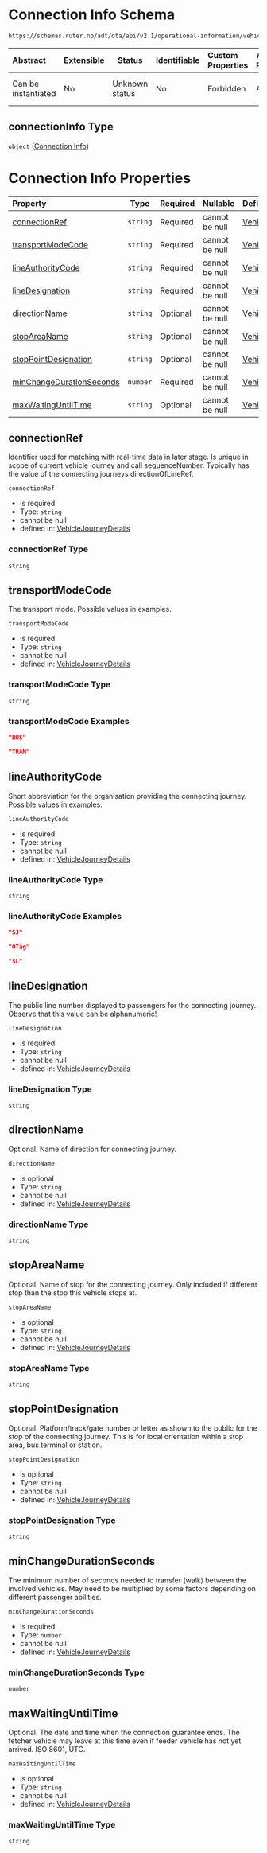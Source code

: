 # Connection Info Schema

```txt
https://schemas.ruter.no/adt/ota/api/v2.1/operational-information/vehicle-journey-details.json#/definitions/connectionInfo
```




| Abstract            | Extensible | Status         | Identifiable | Custom Properties | Additional Properties | Access Restrictions | Defined In                                                                                                                 |
| :------------------ | ---------- | -------------- | ------------ | :---------------- | --------------------- | ------------------- | -------------------------------------------------------------------------------------------------------------------------- |
| Can be instantiated | No         | Unknown status | No           | Forbidden         | Allowed               | none                | [vehicle-journey-details.json\*](../../schema/operational-information/vehicle-journey-details.json "open original schema") |

## connectionInfo Type

`object` ([Connection Info](vehicle-journey-details-definitions-connection-info.md))

# Connection Info Properties

| Property                                              | Type     | Required | Nullable       | Defined by                                                                                                                                                                                                                                                                                |
| :---------------------------------------------------- | -------- | -------- | -------------- | :---------------------------------------------------------------------------------------------------------------------------------------------------------------------------------------------------------------------------------------------------------------------------------------- |
| [connectionRef](#connectionref)                       | `string` | Required | cannot be null | [VehicleJourneyDetails](vehicle-journey-details-definitions-connection-info-properties-connectionref.md "https&#x3A;//schemas.ruter.no/adt/ota/api/v2.1/operational-information/vehicle-journey-details.json#/definitions/connectionInfo/properties/connectionRef")                       |
| [transportModeCode](#transportmodecode)               | `string` | Required | cannot be null | [VehicleJourneyDetails](vehicle-journey-details-definitions-connection-info-properties-transportmodecode.md "https&#x3A;//schemas.ruter.no/adt/ota/api/v2.1/operational-information/vehicle-journey-details.json#/definitions/connectionInfo/properties/transportModeCode")               |
| [lineAuthorityCode](#lineauthoritycode)               | `string` | Required | cannot be null | [VehicleJourneyDetails](vehicle-journey-details-definitions-connection-info-properties-lineauthoritycode.md "https&#x3A;//schemas.ruter.no/adt/ota/api/v2.1/operational-information/vehicle-journey-details.json#/definitions/connectionInfo/properties/lineAuthorityCode")               |
| [lineDesignation](#linedesignation)                   | `string` | Required | cannot be null | [VehicleJourneyDetails](vehicle-journey-details-definitions-connection-info-properties-linedesignation.md "https&#x3A;//schemas.ruter.no/adt/ota/api/v2.1/operational-information/vehicle-journey-details.json#/definitions/connectionInfo/properties/lineDesignation")                   |
| [directionName](#directionname)                       | `string` | Optional | cannot be null | [VehicleJourneyDetails](vehicle-journey-details-definitions-connection-info-properties-directionname.md "https&#x3A;//schemas.ruter.no/adt/ota/api/v2.1/operational-information/vehicle-journey-details.json#/definitions/connectionInfo/properties/directionName")                       |
| [stopAreaName](#stopareaname)                         | `string` | Optional | cannot be null | [VehicleJourneyDetails](vehicle-journey-details-definitions-connection-info-properties-stopareaname.md "https&#x3A;//schemas.ruter.no/adt/ota/api/v2.1/operational-information/vehicle-journey-details.json#/definitions/connectionInfo/properties/stopAreaName")                         |
| [stopPointDesignation](#stoppointdesignation)         | `string` | Optional | cannot be null | [VehicleJourneyDetails](vehicle-journey-details-definitions-connection-info-properties-stoppointdesignation.md "https&#x3A;//schemas.ruter.no/adt/ota/api/v2.1/operational-information/vehicle-journey-details.json#/definitions/connectionInfo/properties/stopPointDesignation")         |
| [minChangeDurationSeconds](#minchangedurationseconds) | `number` | Required | cannot be null | [VehicleJourneyDetails](vehicle-journey-details-definitions-connection-info-properties-minchangedurationseconds.md "https&#x3A;//schemas.ruter.no/adt/ota/api/v2.1/operational-information/vehicle-journey-details.json#/definitions/connectionInfo/properties/minChangeDurationSeconds") |
| [maxWaitingUntilTime](#maxwaitinguntiltime)           | `string` | Optional | cannot be null | [VehicleJourneyDetails](vehicle-journey-details-definitions-connection-info-properties-maxwaitinguntiltime.md "https&#x3A;//schemas.ruter.no/adt/ota/api/v2.1/operational-information/vehicle-journey-details.json#/definitions/connectionInfo/properties/maxWaitingUntilTime")           |

## connectionRef

Identifier used for matching with real-time data in later stage. Is unique in scope of current vehicle journey and call sequenceNumber. Typically has the value of the connecting journeys directionOfLineRef.


`connectionRef`

-   is required
-   Type: `string`
-   cannot be null
-   defined in: [VehicleJourneyDetails](vehicle-journey-details-definitions-connection-info-properties-connectionref.md "https&#x3A;//schemas.ruter.no/adt/ota/api/v2.1/operational-information/vehicle-journey-details.json#/definitions/connectionInfo/properties/connectionRef")

### connectionRef Type

`string`

## transportModeCode

The transport mode. Possible values in examples.


`transportModeCode`

-   is required
-   Type: `string`
-   cannot be null
-   defined in: [VehicleJourneyDetails](vehicle-journey-details-definitions-connection-info-properties-transportmodecode.md "https&#x3A;//schemas.ruter.no/adt/ota/api/v2.1/operational-information/vehicle-journey-details.json#/definitions/connectionInfo/properties/transportModeCode")

### transportModeCode Type

`string`

### transportModeCode Examples

```json
"BUS"
```

```json
"TRAM"
```

## lineAuthorityCode

Short abbreviation for the organisation providing the connecting journey. Possible values in examples.


`lineAuthorityCode`

-   is required
-   Type: `string`
-   cannot be null
-   defined in: [VehicleJourneyDetails](vehicle-journey-details-definitions-connection-info-properties-lineauthoritycode.md "https&#x3A;//schemas.ruter.no/adt/ota/api/v2.1/operational-information/vehicle-journey-details.json#/definitions/connectionInfo/properties/lineAuthorityCode")

### lineAuthorityCode Type

`string`

### lineAuthorityCode Examples

```json
"SJ"
```

```json
"ÖTåg"
```

```json
"SL"
```

## lineDesignation

The public line number displayed to passengers for the connecting journey. Observe that this value can be alphanumeric!


`lineDesignation`

-   is required
-   Type: `string`
-   cannot be null
-   defined in: [VehicleJourneyDetails](vehicle-journey-details-definitions-connection-info-properties-linedesignation.md "https&#x3A;//schemas.ruter.no/adt/ota/api/v2.1/operational-information/vehicle-journey-details.json#/definitions/connectionInfo/properties/lineDesignation")

### lineDesignation Type

`string`

## directionName

Optional. Name of direction for connecting journey.


`directionName`

-   is optional
-   Type: `string`
-   cannot be null
-   defined in: [VehicleJourneyDetails](vehicle-journey-details-definitions-connection-info-properties-directionname.md "https&#x3A;//schemas.ruter.no/adt/ota/api/v2.1/operational-information/vehicle-journey-details.json#/definitions/connectionInfo/properties/directionName")

### directionName Type

`string`

## stopAreaName

Optional. Name of stop for the connecting journey. Only included if different stop than the stop this vehicle stops at.


`stopAreaName`

-   is optional
-   Type: `string`
-   cannot be null
-   defined in: [VehicleJourneyDetails](vehicle-journey-details-definitions-connection-info-properties-stopareaname.md "https&#x3A;//schemas.ruter.no/adt/ota/api/v2.1/operational-information/vehicle-journey-details.json#/definitions/connectionInfo/properties/stopAreaName")

### stopAreaName Type

`string`

## stopPointDesignation

Optional. Platform/track/gate number or letter as shown to the public for the stop of the connecting journey. This is for local orientation within a stop area, bus terminal or station.


`stopPointDesignation`

-   is optional
-   Type: `string`
-   cannot be null
-   defined in: [VehicleJourneyDetails](vehicle-journey-details-definitions-connection-info-properties-stoppointdesignation.md "https&#x3A;//schemas.ruter.no/adt/ota/api/v2.1/operational-information/vehicle-journey-details.json#/definitions/connectionInfo/properties/stopPointDesignation")

### stopPointDesignation Type

`string`

## minChangeDurationSeconds

The minimum number of seconds needed to transfer (walk) between the involved vehicles. May need to be multiplied by some factors depending on different passenger abilities.


`minChangeDurationSeconds`

-   is required
-   Type: `number`
-   cannot be null
-   defined in: [VehicleJourneyDetails](vehicle-journey-details-definitions-connection-info-properties-minchangedurationseconds.md "https&#x3A;//schemas.ruter.no/adt/ota/api/v2.1/operational-information/vehicle-journey-details.json#/definitions/connectionInfo/properties/minChangeDurationSeconds")

### minChangeDurationSeconds Type

`number`

## maxWaitingUntilTime

Optional. The date and time when the connection guarantee ends. The fetcher vehicle may leave at this time even if feeder vehicle has not yet arrived. ISO 8601, UTC.


`maxWaitingUntilTime`

-   is optional
-   Type: `string`
-   cannot be null
-   defined in: [VehicleJourneyDetails](vehicle-journey-details-definitions-connection-info-properties-maxwaitinguntiltime.md "https&#x3A;//schemas.ruter.no/adt/ota/api/v2.1/operational-information/vehicle-journey-details.json#/definitions/connectionInfo/properties/maxWaitingUntilTime")

### maxWaitingUntilTime Type

`string`
